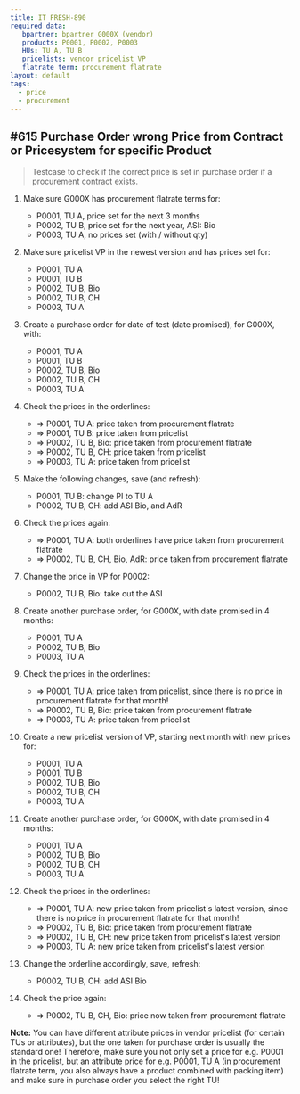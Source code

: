 ```yaml
---
title: IT FRESH-890
required data:
   bpartner: bpartner G000X (vendor)
   products: P0001, P0002, P0003
   HUs: TU A, TU B
   pricelists: vendor pricelist VP   
   flatrate term: procurement flatrate
layout: default
tags:
  - price
  - procurement
---
```

## #615 Purchase Order wrong Price from Contract or Pricesystem for specific Product

> Testcase to check if the correct price is set in purchase order if a procurement contract exists.

1. Make sure G000X has procurement flatrate terms for:
	* P0001, TU A, price set for the next 3 months
	* P0002, TU B, price set for the next year, ASI: Bio
	* P0003, TU A, no prices set (with / without qty)
	
1. Make sure pricelist VP in the newest version and has prices set for:
	* P0001, TU A
	* P0001, TU B
	* P0002, TU B, Bio
	* P0002, TU B, CH
	* P0003, TU A
	
1. Create a purchase order for date of test (date promised), for G000X, with:
	* P0001, TU A
	* P0001, TU B
	* P0002, TU B, Bio
	* P0002, TU B, CH
	* P0003, TU A
	
1. Check the prices in the orderlines:
	* => P0001, TU A: price taken from procurement flatrate
	* => P0001, TU B: price taken from pricelist
	* => P0002, TU B, Bio: price taken from procurement flatrate
	* => P0002, TU B, CH: price taken from pricelist
	* => P0003, TU A: price taken from pricelist
	
1. Make the following changes, save (and refresh):
	* P0001, TU B: change PI to TU A
	* P0002, TU B, CH: add ASI Bio, and AdR
	
1. Check the prices again:
	* => P0001, TU A: both orderlines have price taken from procurement flatrate 
	* => P0002, TU B, CH, Bio, AdR: price taken from procurement flatrate
	
1. Change the price in VP for P0002:
	* P0002, TU B, Bio: take out the ASI
	
1. Create another purchase order, for G000X, with date promised in 4 months:
	* P0001, TU A
	* P0002, TU B, Bio
	* P0003, TU A
	
1. Check the prices in the orderlines:
	* => P0001, TU A: price taken from pricelist, since there is no price in procurement flatrate for that month!
	* => P0002, TU B, Bio: price taken from procurement flatrate	
	* => P0003, TU A: price taken from pricelist
	
1. Create a new pricelist version of VP, starting next month with new prices for:
	* P0001, TU A
	* P0001, TU B
	* P0002, TU B, Bio
	* P0002, TU B, CH
	* P0003, TU A
	
1. Create another purchase order, for G000X, with date promised in 4 months:
	* P0001, TU A
	* P0002, TU B, Bio
	* P0002, TU B, CH
	* P0003, TU A
	
1. Check the prices in the orderlines:
	* => P0001, TU A: new price taken from pricelist's latest version, since there is no price in procurement flatrate for that month!
	* => P0002, TU B, Bio: price taken from procurement flatrate	
	* => P0002, TU B, CH: new price taken from pricelist's latest version	
	* => P0003, TU A: new price taken from pricelist's latest version	
	
1. Change the orderline accordingly, save, refresh:
	* P0002, TU B, CH: add ASI Bio
	
1. Check the price again:
	* => P0002, TU B, CH, Bio: price now taken from procurement flatrate


**Note:** You can have different attribute prices in vendor pricelist (for certain TUs or attributes), but the one taken for purchase order is usually the standard one! Therefore, make sure you not only set a
price for e.g. P0001 in the pricelist, but an attribute price for e.g. P0001, TU A (in procurement flatrate term, you also always have a product combined with packing item) and make sure in purchase order you 
select the right TU!